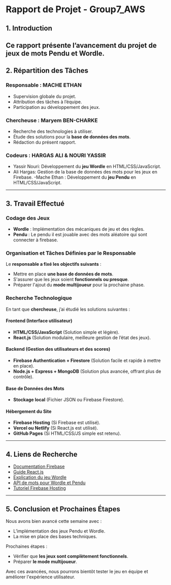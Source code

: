 # Rapport de Projet - Group7_AWS

## 1. Introduction
Ce rapport présente l’avancement du projet de jeux de mots **Pendu** et **Wordle**.  
---

## 2. Répartition des Tâches
### Responsable : MACHE ETHAN
- Supervision globale du projet.
- Attribution des tâches à l’équipe.
- Participation au développement des jeux.

### Chercheuse : Maryem BEN-CHARKE
- Recherche des technologies à utiliser.
- Étude des solutions pour la **base de données des mots**.
- Rédaction du présent rapport.

### Codeurs : HARGAS ALI & NOURI YASSIR
- Yassir Nouri: Développement du **jeu Wordle** en HTML/CSS/JavaScript.
- Ali Hargas: Gestion de la base de données des mots pour les jeux en Firebase.
-Mache Ethan : Développement du **jeu Pendu** en HTML/CSS/JavaScript.

---

## 3. Travail Effectué

### Codage des Jeux
- **Wordle** : Implémentation des mécaniques de jeu et des règles.
- **Pendu** : Le pendu il est jouable avec des mots aléatoire qui sont connecter à firebase.

### Organisation et Tâches Définies par le Responsable
Le **responsable a fixé les objectifs suivants** :
- Mettre en place **une base de données de mots**.
- S'assurer que les jeux soient **fonctionnels ou presque**.
- Préparer l'ajout du **mode multijoueur** pour la prochaine phase.

### Recherche Technologique
En tant que **chercheuse**, j’ai étudié les solutions suivantes :

#### Frontend (Interface utilisateur)
- **HTML/CSS/JavaScript** (Solution simple et légère).
- **React.js** (Solution modulaire, meilleure gestion de l’état des jeux).

#### Backend (Gestion des utilisateurs et des scores)
- **Firebase Authentication + Firestore** (Solution facile et rapide à mettre en place).
- **Node.js + Express + MongoDB** (Solution plus avancée, offrant plus de contrôle).

#### Base de Données des Mots
- **Stockage local** (Fichier JSON ou Firebase Firestore).

#### Hébergement du Site
- **Firebase Hosting** (Si Firebase est utilisé).
- **Vercel ou Netlify** (Si React.js est utilisé).
- **GitHub Pages** (Si HTML/CSS/JS simple est retenu).

---

## 4. Liens de Recherche
- [Documentation Firebase](https://firebase.google.com/docs)
- [Guide React.js](https://reactjs.org/docs/getting-started.html)
- [Explication du jeu Wordle](https://en.wikipedia.org/wiki/Wordle)
- [API de mots pour Wordle et Pendu](https://www.wordsapi.com/)
- [Tutoriel Firebase Hosting](https://firebase.google.com/docs/hosting)

---

## 5. Conclusion et Prochaines Étapes
Nous avons bien avancé cette semaine avec :
- L’implémentation des jeux Pendu et Wordle.
- La mise en place des bases techniques.

Prochaines étapes :
- Vérifier que **les jeux sont complètement fonctionnels**.
- Préparer **le mode multijoueur**.

Avec ces avancées, nous pourrons bientôt tester le jeu en équipe et améliorer l'expérience utilisateur.
